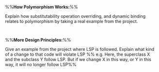 %%**How Polymorphism Works:**%% 

<panel type="info" header="`W9.2a` Can explain substitutability :star::star::star:" no-close>
  <include src="../../book/oopDesign/inheritance/substitutability/full.md" />
<!-- TODO: add evidence -->
</panel>

<panel type="info" header="`W9.2b` Can explain dynamic and static binding :star::star::star:" no-close>
  <include src="../../book/oopDesign/inheritance/dynamicAndStaticBinding/full.md" />
<!-- TODO: add evidence -->
</panel>

<panel type="info" header="`W9.2c` Can explain how substitutability operation overriding, and dynamic binding relates to polymorphism :star::star::star:" no-close>
  <include src="../../book/oopDesign/polymorphism/mechanism/full.md" />
  <panel header=":dart: Evidence" expanded>

Explain how substitutability operation overriding, and dynamic binding relates to polymorphism by taking a real example from the project.

  </panel>
</panel>

<br>

%%**More Design Principles:**%%

<panel type="info" header="`W9.2d` Can explain Liskov Substitution Principle :star::star::star:" no-close>
  <include src="../../book/principles/liskovSubstitutionPrinciple/full.md" />
  <panel header=":dart: Evidence" expanded>

Give an example from the project where LSP is followed. Explain what kind of a change to that code will violate LSP %%&nbsp;e.g. Here, the superclass X and the subclass Y follow LSP. But if we change X in this way, or Y in this way, it will no longer follow LSP%%

  </panel>
</panel>

<panel type="success" header="`W9.2e` Can explain interface segregation principle :star::star::star::star:" no-close>
  <include src="../../book/principles/interfaceSegregationPrinciple/full.md" />
<!-- TODO: add evidence -->
</panel>

<panel type="success" header="`W9.2f` Can explain dependency inversion principle (DIP) :star::star::star::star:" no-close>
  <include src="../../book/principles/dependencyInversionPrinciple/full.md" />
<!-- TODO: add evidence -->
</panel>

